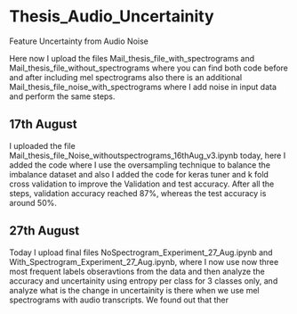 # Thesis_Audio_Uncertainity
Feature Uncertainty from Audio Noise

Here now I upload the files Mail_thesis_file_with_spectrograms and Mail_thesis_file_without_spectrograms where you can find both code before and after including mel spectrograms also there is an additional Mail_thesis_file_noise_with_spectrograms where I add noise in input data and perform the same steps.

## 17th August

I uploaded the file Mail_thesis_file_Noise_withoutspectrograms_16thAug_v3.ipynb today, here I added the code where I use the oversampling technique to balance the imbalance dataset and also I added the code for keras tuner and k fold cross validation to improve the Validation and test accuracy. After all the steps, validation accuracy reached 87%, whereas the test accuracy is around 50%.

## 27th August

Today I upload final files NoSpectrogram_Experiment_27_Aug.ipynb and With_Spectrogram_Experiment_27_Aug.ipynb, where I now use now three most frequent labels obseravtions from the data and then analyze the accuracy and uncertainity using entropy per class for 3 classes only, and analyze what is the change in uncertainity is there when we use mel spectrograms with audio transcripts. We found out that ther


